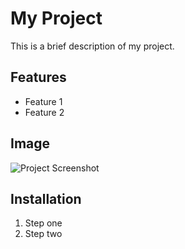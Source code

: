 # My Project

This is a brief description of my project.

## Features
- Feature 1
- Feature 2

## Image

![Project Screenshot](https://github.com/username/repo-name/blob/main/path-to-image.png)

## Installation

1. Step one
2. Step two
